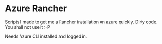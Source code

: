 # Azure Rancher

Scripts I made to get me a Rancher installation on azure quickly. Dirty code. You shall not use it :-P

Needs Azure CLI installed and logged in.
